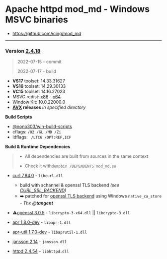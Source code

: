 # Apache httpd mod_md - Windows MSVC binaries #
- https://github.com/icing/mod_md

----
### Version [2.4.18](https://github.com/icing/mod_md/tree/v2.4.18) 
> 2022-07-15 - commit
>
> 2022-07-17 - build

- **VS17** toolset: 14.33.31627
- **VS16** toolset: 14.29.30133
- **VC15** toolset: 14.16.27023
- MSVC redist:  [x86](https://aka.ms/vs/16/release/vc_redist.x86.exe) - [x64](https://aka.ms/vs/16/release/vc_redist.x64.exe)
- Window Kit: 10.0.22000.0
- **[AVX](https://msdn.microsoft.com/fr-fr/library/jj620901.aspx) releases** _in specified directory_

**Build Scripts** 

- [@nono303/win-build-scripts](https://github.com/nono303/win-build-scripts)
- cflags: `/O2 /GL /MD /Zi`
- ldflags: ` /LTCG /OPT:REF,ICF`

**Build  & Runtime Dependencies**

> * All dependencies are built from sources in the same context
>
> * Check it with`dumpbin /DEPENDENTS mod_md.so`

- [curl 7.84.0](https://github.com/curl/curl/tree/curl-7_83_1) - `libcurl.dll` 
  - build with schannel & openssl TLS backend _(see [CURL_SSL_BACKEND](https://cran.r-project.org/web/packages/curl/vignettes/windows.html))_
  - :arrow_right: patched for [openssl TLS backend](https://www.apachelounge.com/viewtopic.php?t=8627) using Windows `native_ca_store` - *Thx @**tangent***

- :warning:[openssl 3.0.5](https://github.com/openssl/openssl/tree/openssl-3.0.5) - `libcrypto-3-x64.dll` || `libcrypto-3.dll` 
- [apr 1.8.0-dev](https://github.com/apache/apr) - `libapr-1.dll`
- [apr-util 1.7.0-dev](https://github.com/apache/apr-util) - `libaprutil-1.dll`
- [jansson 2.14](https://github.com/akheron/jansson/tree/v2.14) - `jansson.dll`
- [httpd 2.4.54](https://github.com/apache/httpd/tree/2.4.54) - `libhttpd.dll`

